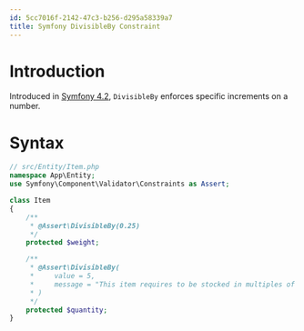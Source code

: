 ```yaml
---
id: 5cc7016f-2142-47c3-b256-d295a58339a7
title: Symfony DivisibleBy Constraint
---
```


# Introduction

Introduced in [Symfony 4.2](20201111101706-symfony_4_2), `DivisibleBy`
enforces specific increments on a number.

# Syntax

``` php
// src/Entity/Item.php
namespace App\Entity;
use Symfony\Component\Validator\Constraints as Assert;

class Item
{
    /**
     * @Assert\DivisibleBy(0.25)
     */
    protected $weight;

    /**
     * @Assert\DivisibleBy(
     *     value = 5,
     *     message = "This item requires to be stocked in multiples of 5 units."
     * )
     */
    protected $quantity;
}
```
